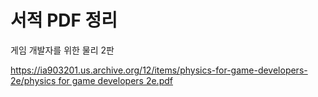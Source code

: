 # 서적 PDF 정리

게임 개발자를 위한 물리 2판

[https://ia903201.us.archive.org/12/items/physics-for-game-developers-2e/physics for game developers 2e.pdf](https://ia903201.us.archive.org/12/items/physics-for-game-developers-2e/physics%20for%20game%20developers%202e.pdf)
